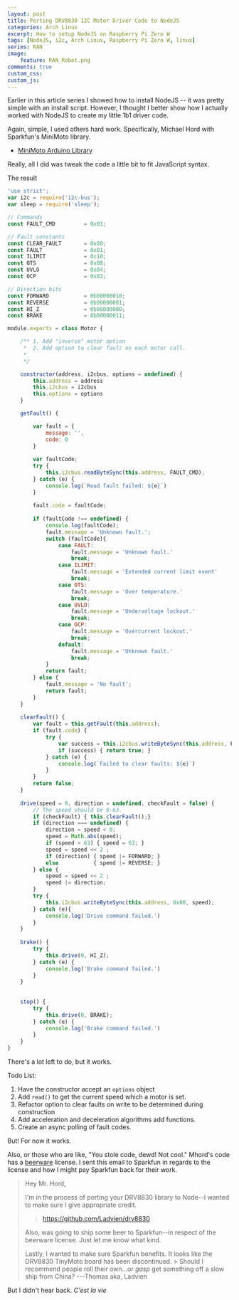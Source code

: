 ```yaml
---
layout: post
title: Porting DRV8830 I2C Motor Driver Code to NodeJS
categories: Arch Linux
excerpt: How to setup NodeJS on Raspberry Pi Zero W
tags: [NodeJS, i2c, Arch Linux, Raspberry Pi Zero W, linux]
series: RAN
image: 
    feature: RAN_Robot.png
comments: true
custom_css:
custom_js: 
---
```


Earlier in this article series I showed how to install NodeJS -- it was pretty simple with an install script.  However, I thought I better show how I actually worked with NodeJS to create my little 1b1 driver code.

Again, simple, I used others hard work.  Specifically, Michael Hord with Sparkfun's MiniMoto library.

* [MiniMoto Arduino Library](https://github.com/sparkfun/SparkFun_MiniMoto_Arduino_Library/tree/V_1.1.0)

Really, all I did was tweak the code a little bit to fit JavaScript syntax.

The result
```js
'use strict';
var i2c = require('i2c-bus');
var sleep = require('sleep');

// Commands
const FAULT_CMD         = 0x01;

// Fault constants
const CLEAR_FAULT       = 0x80;
const FAULT             = 0x01;
const ILIMIT            = 0x10;
const OTS               = 0x08;
const UVLO              = 0x04;
const OCP               = 0x02;

// Direction bits
const FORWARD           = 0b00000010;
const REVERSE           = 0b00000001;
const HI_Z              = 0b00000000;
const BRAKE             = 0b00000011;

module.exports = class Motor {

    /** 1. Add "inverse" motor option
     *  2. Add option to clear fault on each motor call.
     *  
     */

    constructor(address, i2cbus, options = undefined) {        
        this.address = address
        this.i2cbus = i2cbus
        this.options = options
    }

    getFault() {

        var fault = {
            message: '',
            code: 0
        }
    
        var faultCode;
        try {
            this.i2cbus.readByteSync(this.address, FAULT_CMD);
        } catch (e) {
            console.log(`Read fault failed: ${e}`)
        }
        
        fault.code = faultCode;
    
        if (faultCode !== undefined) {
            console.log(faultCode);
            fault.message = 'Unknown fault.';
            switch (faultCode){
                case FAULT:
                    fault.message = 'Unknown fault.'
                    break;
                case ILIMIT:
                    fault.message = 'Extended current limit event'
                    break;
                case OTS:
                    fault.message = 'Over temperature.'
                    break;
                case UVLO:
                    fault.message = 'Undervoltage lockout.'
                    break;
                case OCP:
                    fault.message = 'Overcurrent lockout.'
                    break;
                default:
                    fault.message = 'Unknown fault.'
                    break;
            }
            return fault;
        } else {
            fault.message = 'No fault';
            return fault;
        }
    }
    
    clearFault() {
        var fault = this.getFault(this.address);
        if (fault.code) {
            try {
                var success = this.i2cbus.writeByteSync(this.address, FAULT_CMD, CLEAR_FAULT);
                if (success) { return true; }
            } catch (e) {
                console.log(`Failed to clear faults: ${e}`)
            }
        }
        return false;
    }
    
    drive(speed = 0, direction = undefined, checkFault = false) {
        // The speed should be 0-63.
        if (checkFault) { this.clearFault();}
        if (direction === undefined) {        
            direction = speed < 0;
            speed = Math.abs(speed);
            if (speed > 63) { speed = 63; }
            speed = speed << 2 ;
            if (direction) { speed |= FORWARD; }
            else           { speed |= REVERSE; }
        } else {
            speed = speed << 2 ;
            speed |= direction;
        }
        try {
            this.i2cbus.writeByteSync(this.address, 0x00, speed);
        } catch (e){
            console.log('Drive command failed.')
        }
    }
    
    brake() {
        try {
            this.drive(0, HI_Z);
        } catch (e) {
            console.log('Brake command failed.')
        }
    }
    
    
    stop() {
        try {
            this.drive(0, BRAKE);
        } catch (e) {
            console.log('Brake command failed.')
        }
    }
}
```

There's a lot left to do, but it works.

Todo List:
1. Have the constructor accept an `options` object
2. Add `read()` to get the current speed which a motor is set.
3. Refactor option to clear faults on write to be determined during construction
4. Add acceleration and deceleration algorithms add functions.
5. Create an async polling of fault codes.

But! For now it works.

Also, or those who are like, "You stole code, dewd! Not cool."  Mhord's code has a [beerware](https://en.wikipedia.org/wiki/Beerware) license.  I sent this email to Sparkfun in regards to the license and how I might pay Sparkfun back for their work.


>Hey Mr. Hord,
>
>I'm in the process of porting your DRV8830 library to Node--I wanted to make sure I give appropriate credit. 
>
>>https://github.com/Ladvien/drv8830 
>
>Also, was going to ship some beer to Sparkfun--in respect of the beerware license.  Just let me know what kind.
>
>Lastly, I wanted to make sure Sparkfun benefits.  It looks like the DRV8830 TinyMoto board has been discontinued. > Should I recommend people roll their own...or _gasp_ get something off a slow ship from China?
>---Thomas
>aka, Ladvien

But I didn't hear back.  _C'est la vie_
